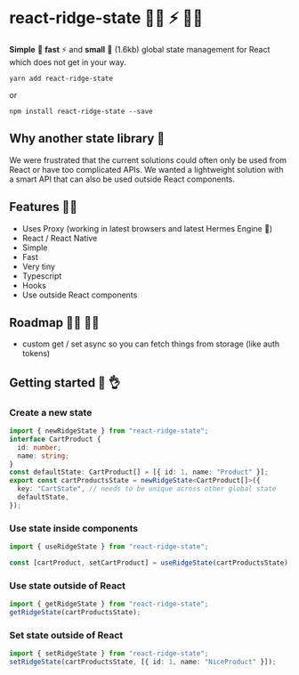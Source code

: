 # react-ridge-state :weight_lifting_woman: ⚡️ :weight_lifting_man:

**Simple** :muscle: **fast** ⚡️ and **small** :balloon: (1.6kb) global state management for React which does not get in your way.

```
yarn add react-ridge-state
```

or

```
npm install react-ridge-state --save
```

## Why another state library :thinking:
We were frustrated that the current solutions could often only be used from React or have too complicated APIs. We wanted a lightweight solution with a smart API that can also be used outside React components.

## Features :woman_juggling:

- Uses Proxy (working in latest browsers and latest Hermes Engine :sparkling_heart:)
- React / React Native
- Simple
- Fast
- Very tiny
- Typescript
- Hooks
- Use outside React components

## Roadmap :running_woman: :running_man:

- custom get / set async so you can fetch things from storage (like auth tokens)

## Getting started :clap: :ok_hand:

### Create a new state

```typescript
import { newRidgeState } from "react-ridge-state";
interface CartProduct {
  id: number;
  name: string;
}
const defaultState: CartProduct[] = [{ id: 1, name: "Product" }];
export const cartProductsState = newRidgeState<CartProduct[]>({
  key: "CartState", // needs to be unique across other global state
  defaultState,
});
```

### Use state inside components

```typescript
import { useRidgeState } from "react-ridge-state";

const [cartProduct, setCartProduct] = useRidgeState(cartProductsState);
```

### Use state outside of React

```typescript
import { getRidgeState } from "react-ridge-state";
getRidgeState(cartProductsState);
```

### Set state outside of React

```typescript
import { setRidgeState } from "react-ridge-state";
setRidgeState(cartProductsState, [{ id: 1, name: "NiceProduct" }]);
```
